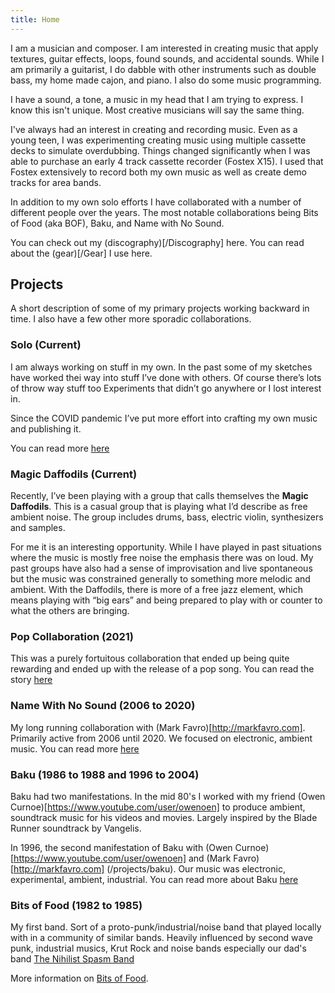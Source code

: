 ```yaml
---
title: Home
---
```


I am a musician and composer. I am interested in creating music that apply textures, guitar effects, loops, found sounds, and accidental sounds.  While I am primarily a guitarist, I do dabble with other instruments such as double bass, my home made cajon, and piano.   I also do some music programming.

I have a sound, a tone, a music in my head that I am trying to express.  I know this isn't unique.  Most creative musicians will say the same thing.  

I've always had an interest in creating and recording music.   Even as a young teen, I was experimenting creating music using multiple cassette decks to simulate overdubbing.   Things changed significantly when I was able to purchase an early 4 track cassette recorder (Fostex X15).   I used that Fostex extensively to record both my own music as well as create demo tracks for area bands.

In addition to my own solo efforts I have collaborated with a number of different people over the years.   The most notable collaborations being Bits of Food (aka BOF), Baku, and Name with No Sound.

You can check out my (discography)[/Discography] here.
You can read about the (gear)[/Gear] I use here.

## Projects

A short description of some of my primary projects working backward in time.   I also have a few other more sporadic collaborations.

### Solo (Current)

I am always working on stuff in my own.  In the past some of my sketches have worked thei way into stuff I’ve done with others.  Of course there’s lots of throw way stuff too    Experiments that didn’t go anywhere or I lost interest in. 

Since the COVID pandemic I’ve put more effort into crafting my own music and publishing it.  

You can read more [here](/Projects/solo)

### Magic Daffodils (Current)

Recently, I’ve been playing with a group that calls themselves the **Magic Daffodils**.  This is a casual group that is playing what I’d describe as free ambient noise.  The group includes drums, bass, electric violin, synthesizers and samples. 

For me it is an interesting opportunity.  While I have played in past situations where the music is mostly free noise the emphasis there was on loud.  My past groups have also had a sense of improvisation and live spontaneous but the music was constrained generally to something more melodic and ambient.   With the Daffodils, there is more of a free jazz element, which means playing with “big ears” and being prepared to play with or counter to what the others are bringing. 

### Pop Collaboration (2021)

This was a purely fortuitous collaboration that ended up being quite rewarding and ended up with the release of a pop song.  You can read the story [here](/Projects/popsong)

### Name With No Sound (2006 to 2020)

My long running collaboration with (Mark Favro)[http://markfavro.com].  Primarily active from 2006 until 2020.  We focused on electronic, ambient music.  You can read more [here](/Projects/namewithnosound)

### Baku (1986 to 1988 and 1996 to 2004)
Baku had two manifestations.   In the mid 80's I worked with my friend (Owen Curnoe)[https://www.youtube.com/user/owenoen] to produce ambient, soundtrack music for his videos and movies.   Largely inspired by the Blade Runner soundtrack by Vangelis.

In 1996, the second manifestation of Baku with (Owen Curnoe)[https://www.youtube.com/user/owenoen] and (Mark Favro)[http://markfavro.com] (/projects/baku).  Our music was electronic, experimental, ambient, industrial.  You can read more about Baku [here](/Projects/baku)

### Bits of Food (1982 to 1985)
My first band.  Sort of a proto-punk/industrial/noise band that played locally with in a community of similar bands.  Heavily influenced by second wave punk, industrial musics, Krut Rock and noise bands especially our dad's band [The Nihilist Spasm Band](http://www.nonsb.ca)

More information on [Bits of Food](/Projects/bitsoffood).

